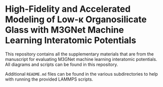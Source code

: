 # High-Fidelity and Accelerated Modeling of Low-κ Organosilicate Glass with M3GNet Machine Learning Interatomic Potentials

This repository contains all the supplementary materials that are from the manuscript for evaluating M3GNet machine learning interatomic potentials. All diagrams and scripts can be found in this repository.

Additional `README.md` files can be found in the various subdirectories to help with running the provided LAMMPS scripts.